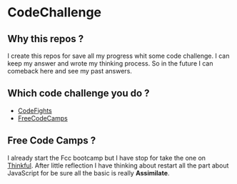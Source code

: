 # CodeChallenge

## Why this repos ?

I create this repos for save all my progress whit some code challenge.
I can keep my answer and wrote my thinking process. So in the future I can
comeback here and see my past answers.

## Which code challenge you do ?

- [CodeFights](https://codefights.com)
- [FreeCodeCamps](https://www.freecodecamp.com)

## Free Code Camps ?

I already start the Fcc bootcamp but I have stop for take the one on [Thinkful](thinkful.com).
After little reflection I have thinking about restart all the part about JavaScript 
for be sure all the basic is really **Assimilate**. 
